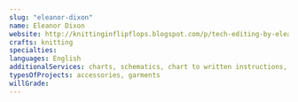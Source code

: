 ```yaml
---
slug: "eleanor-dixon"
name: Eleanor Dixon
website: http://knittinginflipflops.blogspot.com/p/tech-editing-by-eleanor-dixon.html
crafts: knitting
specialties:
languages: English
additionalServices: charts, schematics, chart to written instructions, test knitting management, pattern development, style sheet assistance, pattern template/layout assistance, pattern support
typesOfProjects: accessories, garments
willGrade:
---
```

